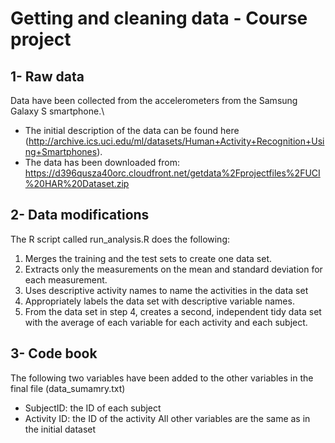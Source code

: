 # Getting and cleaning data - Course project

## 1- Raw data
Data have been collected from the accelerometers from the Samsung Galaxy S smartphone.\
* The initial description of the data can be found here (http://archive.ics.uci.edu/ml/datasets/Human+Activity+Recognition+Using+Smartphones).
* The data has been downloaded from: https://d396qusza40orc.cloudfront.net/getdata%2Fprojectfiles%2FUCI%20HAR%20Dataset.zip

## 2- Data modifications
The R script called run_analysis.R does the following:
  1. Merges the training and the test sets to create one data set.
  2. Extracts only the measurements on the mean and standard deviation for each measurement. 
  3. Uses descriptive activity names to name the activities in the data set
  4. Appropriately labels the data set with descriptive variable names. 
  5. From the data set in step 4, creates a second, independent tidy data set with the average of each variable for each activity and each subject.

## 3- Code book
The following two variables have been added to the other variables in the final file (data_sumamry.txt)
  * SubjectID: the ID of each subject
  * Activity ID: the ID of the activity
All other variables are the same as in the initial dataset






